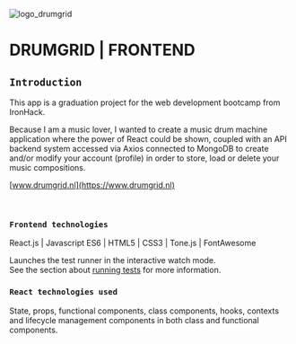 ![logo_drumgrid](https://www.drumgrid.nl/images/drumgrid-gh-logo.png)

# DRUMGRID | FRONTEND

## `Introduction`

This app is a graduation project for the web development bootcamp from IronHack.

Because I am a music lover, I wanted to create a music drum machine application where the power of React could be shown, coupled with an API backend system accessed via Axios connected to MongoDB to create and/or modify your account (profile) in order to store, load or delete your music compositions.

[www.drumgrid.nl](https://www.drumgrid.nl)

<br />

### `Frontend technologies` 
React.js | Javascript ES6 | HTML5 | CSS3 | Tone.js | FontAwesome

Launches the test runner in the interactive watch mode.<br />
See the section about [running tests](https://facebook.github.io/create-react-app/docs/running-tests) for more information.

### `React technologies used`
State, props, functional components, class components, hooks, contexts and lifecycle management components in both class and functional components.

